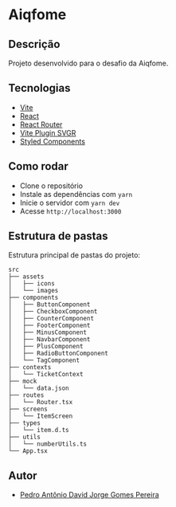 # Aiqfome

## Descrição

Projeto desenvolvido para o desafio da Aiqfome.

## Tecnologias

- [Vite](https://vitejs.dev/)
- [React](https://pt-br.reactjs.org/)
- [React Router](https://reactrouter.com/)
- [Vite Plugin SVGR](https://github.com/pd4d10/vite-plugin-svgr)
- [Styled Components](https://styled-components.com/)

## Como rodar

- Clone o repositório
- Instale as dependências com `yarn`
- Inicie o servidor com `yarn dev`
- Acesse `http://localhost:3000`

## Estrutura de pastas

Estrutura principal de pastas do projeto:

```
src
├── assets
│   ├── icons
│   └── images
├── components
│   ├── ButtonComponent
│   ├── CheckboxComponent
│   ├── CounterComponent
│   ├── FooterComponent
│   ├── MinusComponent
│   ├── NavbarComponent
│   ├── PlusComponent
│   ├── RadioButtonComponent
│   └── TagComponent
├── contexts
│   └── TicketContext
├── mock
│   └── data.json
├── routes
│   └── Router.tsx
├── screens
│   └── ItemScreen
├── types
│   └── item.d.ts
├── utils
│   └── numberUtils.ts
└── App.tsx
```

## Autor

- [Pedro Antônio David Jorge Gomes Pereira](https://www.linkedin.com/in/pedro-antonio-david-914aa1129/)
